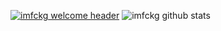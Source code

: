 [![imfckg welcome header](https://readme-typing-svg.herokuapp.com?font=Fira+Code&size=24&pause=1000&width=600&lines=Welcome+to+my+profile!;Extensive+experience+as+a+developer;More+than+8+years+of+remote+full-time;https%3A%2F%2Fcareer.habr.com%2Fimigunov)](https://career.habr.com/imigunov)
![imfckg github stats](https://github-readme-stats.vercel.app/api?username=imfckg&show_icons=true&theme=radical&include_all_commits=true)
